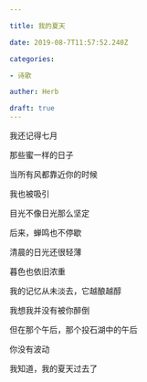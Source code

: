 ```yaml
---

title: 我的夏天

date: 2019-08-7T11:57:52.240Z

categories:

- 诗歌

auther: Herb 

draft: true
---
```


我还记得七月

那些蜜一样的日子

当所有风都靠近你的时候

我也被吸引

目光不像日光那么坚定



后来，蝉鸣也不停歇

清晨的日光还很轻薄

暮色也依旧浓重

我的记忆从未淡去，它越酿越醇



我想我并没有被你醉倒

但在那个午后，那个投石湖中的午后

你没有波动

我知道，我的夏天过去了

